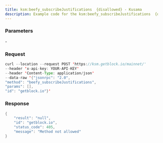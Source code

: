 ```yaml
---
title: ksm:beefy_subscribeJustifications  {disallowed} - Kusama
description: Example code for the ksm:beefy_subscribeJustifications  {disallowed} json-rpc method. Сomplete guide on how to use ksm:beefy_subscribeJustifications  {disallowed} json-rpc in GetBlock.io Web3 documentation.
---
```


### Parameters


\-

### Request

``` java
curl --location --request POST 'https://ksm.getblock.io/mainnet/' 
--header 'x-api-key: YOUR-API-KEY' 
--header 'Content-Type: application/json' 
--data-raw '{"jsonrpc": "2.0",
"method": "beefy_subscribeJustifications",
"params": [],
"id": "getblock.io"}'
```

###  Response

``` java
{
    "result": "null",
    "id": "getblock.io",
    "status_code": 405,
    "message": "Method not allowed"
}
```

